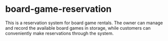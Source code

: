 # board-game-reservation
This is a reservation system for board game rentals. The owner can manage and record the available board games in storage, while customers can conveniently make reservations through the system.
